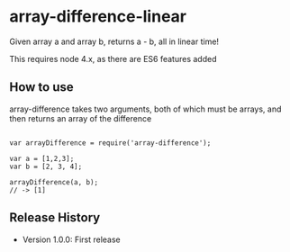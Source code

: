 # array-difference-linear

Given array a and array b, returns a - b, all in linear time!

This requires node 4.x, as there are ES6 features added

## How to use

array-difference takes two arguments, both of which must be arrays, and then
returns an array of the difference

```

var arrayDifference = require('array-difference');

var a = [1,2,3];
var b = [2, 3, 4];

arrayDifference(a, b);
// -> [1]

```

## Release History

* Version 1.0.0: First release